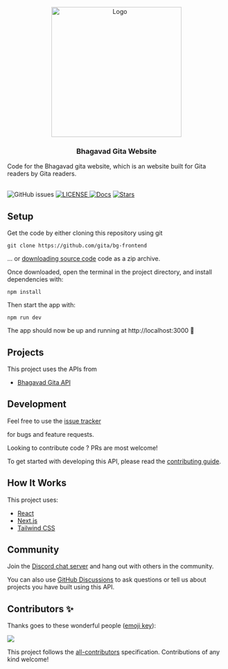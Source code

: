 
<!-- markdownlint-disable -->

<p align="center">

<a href="https://bhagavadgita.io">

<img src="https://raw.githubusercontent.com/gita/bhagavad-gita-api/main/.github/gita.png" alt="Logo" width="300">

</a>

<h3 align="center">Bhagavad Gita Website</h3>

<p align="center">

Code for the Bhagavad gita website, which is an website built for Gita readers by Gita readers.

<br />

<img alt="GitHub issues" src="https://img.shields.io/github/issues/gita/bg-frontend">
<a href="https://github.com/gita/bg-frontend/blob/master/LICENSE">
<img alt="LICENSE" src="https://img.shields.io/badge/License-MIT-yellow.svg?maxAge=43200">
</a>
<a href="https://api.bhagavadgita.io/docs"><img src="https://img.shields.io/badge/docs-passing-green" alt="Docs"></a>
<a href="https://starcharts.herokuapp.com/gita/bg-frontend"><img alt="Stars" src="https://img.shields.io/github/stars/gita/bg-frontend.svg?style=social"></a>

</p>

## Setup

Get the code by either cloning this repository using git

```
git clone https://github.com/gita/bg-frontend
```

... or [downloading source code](https://github.com/gita/bg-frontend/archive/refs/heads/main.zip) code as a zip archive.

Once downloaded, open the terminal in the project directory, and install dependencies with:

```
npm install
```

Then start the app with:

```
npm run dev
```

The app should now be up and running at http://localhost:3000 🚀

##  Projects

This project uses the APIs from

- [Bhagavad Gita API](https://github.com/gita/bhagavad-gita-api)


##  Development

Feel free to use the [issue tracker](https://github.com/gita/bg-frontend/issues)

for bugs and feature requests.

Looking to contribute code ? PRs are most welcome!

To get started with developing this API, please read the [contributing guide](https://github.com/gita/bg-frontend/blob/main/Contributing.md).
  
## How It Works
This project uses:
- [React](https://reactjs.org/)
- [Next.js](https://nextjs.org/docs/)
- [Tailwind CSS](https://tailwindcss.com/docs)

##  Community

Join the [Discord chat server](https://discord.gg/gX8dstApZX) and hang out with others in the community.

You can also use [GitHub Discussions](https://github.com/gita/bhagavad-gita-api/discussions) to ask questions or tell us about projects you have built using this API.

##  Contributors ✨

Thanks goes to these wonderful people ([emoji key](https://allcontributors.org/docs/en/emoji-key)):

<!-- ALL-CONTRIBUTORS-LIST:START - Do not remove or modify this section -->

<!-- prettier-ignore-start -->

<!-- markdownlint-disable -->

<a href="https://github.com/git/bg-frontend/graphs/contributors">
  <img src="https://contrib.rocks/image?repo=gita/bg-frontend" />
</a>
<!-- markdownlint-restore -->

<!-- prettier-ignore-end -->

<!-- ALL-CONTRIBUTORS-LIST:END -->

This project follows the [all-contributors](https://github.com/all-contributors/all-contributors) specification. Contributions of any kind welcome!
